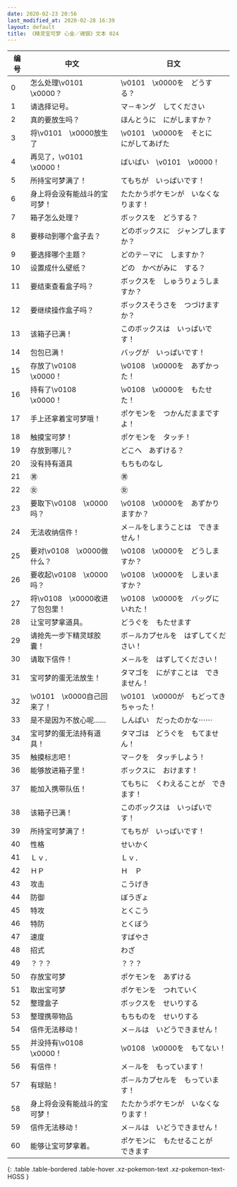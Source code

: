 ```yaml
---
date: 2020-02-23 20:56
last_modified_at: 2020-02-28 16:39
layout: default
title: 《精灵宝可梦 心金／魂银》文本 024
---
```

| 编号 | 中文 | 日文 |
| ---- | ---- | ---- |
| 0 | 怎么处理\v0101　\x0000？ | \v0101　\x0000を　どうする？ |
| 1 | 请选择记号。 | マ－キング　してください |
| 2 | 真的要放生吗？ | ほんとうに　にがしますか？ |
| 3 | 将\v0101　\x0000放生了 | \v0101　\x0000を　そとに　にがしてあげた |
| 4 | 再见了，\v0101　\x0000！ | ばいばい　\v0101　\x0000！ |
| 5 | 所持宝可梦满了！ | てもちが　いっぱいです！ |
| 6 | 身上将会没有能战斗的宝可梦！ | たたかうポケモンが　いなくなります！ |
| 7 | 箱子怎么处理？ | ボックスを　どうする？ |
| 8 | 要移动到哪个盒子去？ | どのボックスに　ジャンプしますか？ |
| 9 | 要选择哪个主题？ | どのテ－マに　しますか？ |
| 10 | 设置成什么壁纸？ | どの　かべがみに　する？ |
| 11 | 要结束查看盒子吗？ | ボックスを　しゅうりょうしますか？ |
| 12 | 要继续操作盒子吗？ | ボックスそうさを　つづけますか？ |
| 13 | 该箱子已满！ | このボックスは　いっぱいです！ |
| 14 | 包包已满！ | バッグが　いっぱいです！ |
| 15 | 存放了\v0108　\x0000！ | \v0108　\x0000を　あずかった！ |
| 16 | 持有了\v0108　\x0000！ | \v0108　\x0000を　もたせた！ |
| 17 | 手上还拿着宝可梦哦！ | ポケモンを　つかんだままですよ！ |
| 18 | 触摸宝可梦！ | ポケモンを　タッチ！ |
| 19 | 存放到哪儿？ | どこへ　あずける？ |
| 20 | 没有持有道具 | もちものなし |
| 21 | ㊚ | ㊚ |
| 22 | ㊛ | ㊛ |
| 23 | 要取下\v0108　\x0000吗？ | \v0108　\x0000を　あずかりますか？ |
| 24 | 无法收纳信件！ | メ－ルをしまうことは　できません！ |
| 25 | 要对\v0108　\x0000做什么？ | \v0108　\x0000を　どうしますか？ |
| 26 | 要收起\v0108　\x0000吗？ | \v0108　\x0000を　しまいますか？ |
| 27 | 将\v0108　\x0000收进了包包里！ | \v0108　\x0000を　バッグに　いれた！ |
| 28 | 让宝可梦拿道具。 | どうぐを　もたせます |
| 29 | 请抢先一步下精灵球胶囊！ | ボ－ルカプセルを　はずしてください！ |
| 30 | 请取下信件！ | メ－ルを　はずしてください！ |
| 31 | 宝可梦的蛋无法放生！ | タマゴを　にがすことは　できません！ |
| 32 | \v0101　\x0000自己回来了！ | \v0101　\x0000が　もどってきちゃった！ |
| 33 | 是不是因为不放心呢…… | しんぱい　だったのかな⋯⋯ |
| 34 | 宝可梦的蛋无法持有道具！ | タマゴは　どうぐを　もてません！ |
| 35 | 触摸标志吧！ | マ－クを　タッチしよう！ |
| 36 | 能够放进箱子里！ | ボックスに　おけます！ |
| 37 | 能加入携带队伍！ | てもちに　くわえることが　できます！ |
| 38 | 该箱子已满！ | このボックスは　いっぱいです！ |
| 39 | 所持宝可梦满了！ | てもちが　いっぱいです！ |
| 40 | 性格 | せいかく |
| 41 | Ｌｖ． | Ｌｖ． |
| 42 | ＨＰ | Ｈ　Ｐ |
| 43 | 攻击 | こうげき |
| 44 | 防御 | ぼうぎょ |
| 45 | 特攻 | とくこう |
| 46 | 特防 | とくぼう |
| 47 | 速度 | すばやさ |
| 48 | 招式 | わざ |
| 49 | ？？？ | ？？？ |
| 50 | 存放宝可梦 | ポケモンを　あずける |
| 51 | 取出宝可梦 | ポケモンを　つれていく |
| 52 | 整理盒子 | ボックスを　せいりする |
| 53 | 整理携带物品 | もちものを　せいりする |
| 54 | 信件无法移动！ | メ－ルは　いどうできません！ |
| 55 | 并没持有\v0108　\x0000！ | \v0108　\x0000を　もてない！ |
| 56 | 有信件！ | メ－ルを　もっています！ |
| 57 | 有球贴！ | ボ－ルカプセルを　もっています！ |
| 58 | 身上将会没有能战斗的宝可梦！ | たたかうポケモンが　いなくなります！ |
| 59 | 信件无法移动！ | メ－ルは　いどうできません！ |
| 60 | 能够让宝可梦拿着。 | ポケモンに　もたせることが　できます |
{: .table .table-bordered .table-hover .xz-pokemon-text .xz-pokemon-text-HGSS }